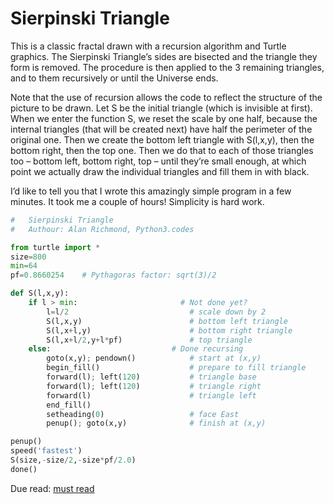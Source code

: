 # Sierpinski Triangle
This is a classic fractal drawn with a recursion algorithm and Turtle graphics. The Sierpinski Triangle’s sides are bisected and the triangle they form is removed. The procedure is then applied to the 3 remaining triangles, and to them recursively or until the Universe ends.

Note that the use of recursion allows the code to reflect the structure of the picture to be drawn. Let S be the initial triangle (which is invisible at first). When we enter the function S, we reset the scale by one half, because the internal triangles (that will be created next) have half the perimeter of the original one. Then we create the bottom left triangle with S(l,x,y), then the bottom right, then the top one. Then we do that to each of those triangles too – bottom left, bottom right, top – until they’re small enough, at which point we actually draw the individual triangles and fill them in with black.

I’d like to tell you that I wrote this amazingly simple program in a few minutes. It took me a couple of hours! Simplicity is hard work.

``` Python
#   Sierpinski Triangle
#   Authour: Alan Richmond, Python3.codes

from turtle import *
size=800
min=64
pf=0.8660254    # Pythagoras factor: sqrt(3)/2

def S(l,x,y):
    if l > min:                       # Not done yet?
        l=l/2                           # scale down by 2
        S(l,x,y)                        # bottom left triangle
        S(l,x+l,y)                      # bottom right triangle
        S(l,x+l/2,y+l*pf)               # top triangle
    else:                           # Done recursing
        goto(x,y); pendown()            # start at (x,y)
        begin_fill()                    # prepare to fill triangle
        forward(l); left(120)           # triangle base
        forward(l); left(120)           # triangle right
        forward(l)                      # triangle left
        end_fill()
        setheading(0)                   # face East
        penup(); goto(x,y)              # finish at (x,y)

penup()
speed('fastest')
S(size,-size/2,-size*pf/2.0)
done()
```
Due read:
[must read](http://www.oftenpaper.net/sierpinski.htm)

